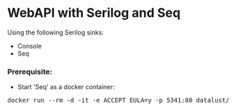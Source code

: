 # WebAPI with Serilog and Seq

Using the following Serilog sinks:
* Console
* Seq

### Prerequisite:
* Start 'Seq' as a docker container:
<pre>
docker run --rm -d -it -e ACCEPT_EULA=y -p 5341:80 datalust/seq
</pre>

